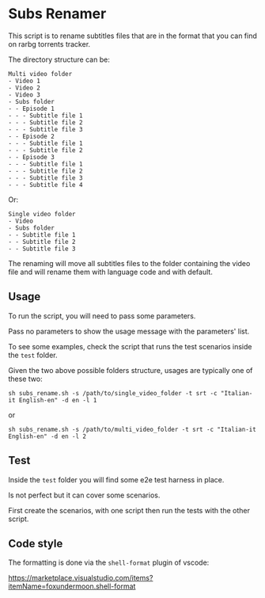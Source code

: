 # Subs Renamer

This script is to rename subtitles files that are in the format that you can find on rarbg torrents tracker.

The directory structure can be:

```
Multi video folder
- Video 1
- Video 2
- Video 3
- Subs folder
- - Episode 1
- - - Subtitle file 1
- - - Subtitle file 2
- - - Subtitle file 3
- - Episode 2
- - - Subtitle file 1
- - - Subtitle file 2
- - Episode 3
- - - Subtitle file 1
- - - Subtitle file 2
- - - Subtitle file 3
- - - Subtitle file 4
```

Or:

```
Single video folder
- Video
- Subs folder
- - Subtitle file 1
- - Subtitle file 2
- - Subtitle file 3
```

The renaming will move all subtitles files to the folder containing the video file and will rename them with language code and with default.

## Usage

To run the script, you will need to pass some parameters.

Pass no parameters to show the usage message with the parameters' list.

To see some examples, check the script that runs the test scenarios inside the `test` folder.

Given the two above possible folders structure, usages are typically one of these two:

`sh subs_rename.sh -s /path/to/single_video_folder -t srt -c "Italian-it English-en" -d en -l 1`

or

`sh subs_rename.sh -s /path/to/multi_video_folder -t srt -c "Italian-it English-en" -d en -l 2`

## Test

Inside the `test` folder you will find some e2e test harness in place.

Is not perfect but it can cover some scenarios.

First create the scenarios, with one script then run the tests with the other script.

## Code style

The formatting is done via the `shell-format` plugin of vscode:

https://marketplace.visualstudio.com/items?itemName=foxundermoon.shell-format
